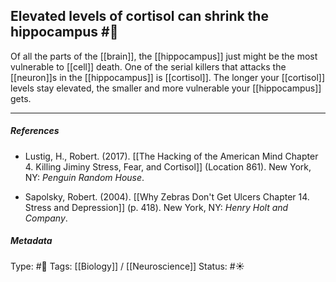 ## Elevated levels of cortisol can shrink the hippocampus  #🧠 

Of all the parts of the [[brain]], the [[hippocampus]] just might be the most vulnerable to [[cell]] death. One of the serial killers that attacks the [[neuron]]s in the [[hippocampus]] is [[cortisol]]. The longer your [[cortisol]] levels stay elevated, the smaller and more vulnerable your [[hippocampus]] gets. 

___

##### References

- Lustig, H., Robert. (2017). [[The Hacking of the American Mind Chapter 4. Killing Jiminy Stress, Fear, and Cortisol]] (Location 861). New York, NY: _Penguin Random House_.

- Sapolsky, Robert. (2004). [[Why Zebras Don't Get Ulcers Chapter 14. Stress and Depression]] (p. 418). New York, NY: _Henry Holt and Company_.

##### Metadata

Type: #🔴 
Tags: [[Biology]] / [[Neuroscience]] 
Status: #☀️ 